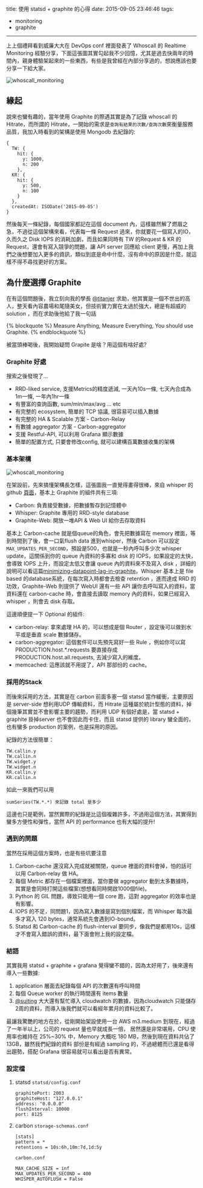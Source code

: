 title: 使用 statsd + graphite 的心得
date: 2015-09-05 23:46:46
tags:
 - monitoring
 - graphite
---

上上個禮拜看到威廉大大在 DevOps conf 裡面發表了 Whoscall 的 Realtime Monitoring 經驗分享，下面這張圖其實勾起我不少回憶，尤其是過去快兩年的時間內，親身體驗架起來的一些東西，有些是我曾經在內部分享過的，想說應該也要分享一下給大家。

![whoscall_monitoring](/img/whoscall_monitoring.png)

## 緣起 ##

說來也蠻有趣的，當年使用 Graphite 的際遇其實是為了記錄 whoscall 的 Hitrate，而所謂的 Hitrate，一開始的需求是`查詢有結果的次數/查詢次數`來衡量服務品質，我加入時看到的架構是使用 Mongodb 去紀錄的:

```
{
  TW: {
    hit: {
      y: 1000,
      n: 200
    },
  KR: {
    hit: {
      y: 500,
      n: 100
    }
  },
  createdAt: ISODate('2015-09-05')
}
```

然後每天一條紀錄，每個國家都記在這個 document 內，這樣雖然解了燃眉之急，不過從這個架構來看，代表每一條 Request 過來，你就要花一個寫入的IO，久而久之 Disk IOPS 的消耗加劇，而且如果同時有 TW 的Request & KR 的 Request，還會有寫入競爭的問題，讓 API server 回應給 client 更慢，再加上我們之後想要加入更多的資訊，類似到底是命中什麼，沒有命中的原因是什麼，就這樣不得不尋找更好的方案。

## 為什麼選擇 Graphite ##

在有這個問題後，我立刻向我的學長 [@titanjer](https://www.facebook.com/titanjer) 求助，他其實是一個不世出的高人，整天看內容農場和尾隨美女，但技術實力實在太過於強大，總是有超威的 solution ，而在求助後他給了我一句話

{% blockquote %}
Measure Anything, Measure Everything, You should use Graphite.
{% endblockquote %}

被當頭棒喝後，我開始疑問 Grapite 是啥？用這個有啥好處?

### Graphite 好處 ###

搜索之後發現了...

- RRD-liked service, 支援Metrics的精度遞減, 一天內10s一條, 七天內合成為1m一條, 一年內1hr一條
- 有豐富的查詢函數, sum/min/max/avg ... etc
- 有完整的 ecosystem, 簡單的 TCP 協議, 很容易可以插入數據
- 有完整的 HA & Scalable 方案 - Carbon-Relay
- 有數據 aggregator 方案 - Carbon-aggregator
- 支援 Restful-API, 可以利用 Grafana 顯示數據
- 簡單的配置方式, 只要會修改config, 就可以建構百萬數據收集的架構

### 基本架構 ###

![whoscall_monitoring](/img/graphite-architecture.png)

在架設前，先來搞懂架構長怎樣，這張圖我一直覺得畫得很棒，來自 whisper 的 github [頁面](https://github.com/graphite-project/whisper)，基本上 Graphite 的組件共有三項:

- Carbon: 負責接受數據，把數據暫存到記憶體中
- Whisper: Graphite 專用的 RRD-style database
- Graphite-Web: 開放一堆API & Web UI 給你去存取資料

基本上 Carbon-cache 就是個queue的角色，會先把數據寫在 memory 裡面，等到時間到了後，會一口氣flush data 進到whisper，然後 Carbon 可以設定 `MAX_UPDATES_PER_SECOND`，預設是500，也就是一秒內呼叫多少次 whisper update，這關係到你的 queue 內資料的多寡和 disk 的 IOPS，如果設定的太快，會導致 IOPS 上升，而設定太低又會讓 queue 內的資料來不及寫入 disk ，詳細的說明可以看這篇[minimizing-datapoint-lag-in-graphite](https://grey-boundary.io/minimizing-datapoint-lag-in-graphite/)。Whisper 基本上是 file based 的database系統，在每次寫入時都會去檢查 retention ，進而達成 RRD 的功效，Graphite-Web 則提供了 WebUI 還有一些 API 讓你去呼叫寫入的資料，當資料還在 carbon-cache 時，會直接去讀取 memory 內的資料，如果已經寫入 whisper ，則會去 disk 存取。

這邊順便提一下 Optional 的組件:

- carbon-relay: 拿來處理 HA 的，可以想成是個 Router ，設定後可以做到水平或是垂直 scale 數據儲存。
- carbon-aggregator: 這個套件可以先預先寫好一些 Rule ，例如你可以寫 PRODUCTION.host.\*.requests 要直接存成 PRODUCTION.host.all.requests, 去減少寫入的維度。
- memcached: 這應該就不用提了，API 那部份的 cache。

### 採用的Stack ###

而後來採用的方法，其實是在 carbon 前面多塞一個 statsd 當作緩衝，主要原因是 server-side 想利用UDP 傳輸資料，而 Hitrate 這種屬於統計型態的資料，掉個幾筆其實並不會影響主要的趨勢，而利用 UDP 有個好處是，當 statsd + graphite 掛掉server 也不會因此而卡住，而且 statsd 提供的 library 蠻全面的，也有蠻多 production 的案例，也是採用的原因。

紀錄的方法很簡單：

```
TW.callin.y
TW.callin.n
TW.widget.y
TW.widget.n
KR.callin.y
KR.callin.n
```

如此一來我們可以用
```
sumSeries(TW.*.*) 來記錄 total 是多少
```

這邊也只是範例，當然實際的紀錄是比這個複雜許多，不過用這個方法，其實得到蠻多方便性和彈性，當然 API 的 performance 也有大幅的提升!

### 遇到的問題 ###

當然在採用這個方案時，也是有些坑要注意

1. Carbon-cache 還沒寫入完成就被關閉，queue 裡面的資料會掉，怕的話可以用 Carbon-relay 做 HA。
2. 每個 Metric 都存在一個檔案裡面，當你要做 aggregator 動到太多數據時，其實是會同時打開這些檔案(想想看同時開啟1000個file)。
3. Python 的 GIL 問題，導致只能用一個 core 跑，這對 aggregator 的效率也是有影響。
4. IOPS 的不足，同問題1，因為寫入數據是寫到個別檔案，而 Whisper 每次最多才寫入 120 bytes，通常系統先會遇到IO-bound。
5. Statsd 和 Carbon-cache 的 flush-interval 要同步，像我們是都用10s，這樣才不會寫入錯誤的資料，最下面會附上我的設定檔。

### 結語 ###

其實我用 statsd + graphite + grafana 覺得蠻不錯的，因為太好用了，後來還有導入一些數據:

1. application 層面去紀錄每個 API 的次數還有呼叫時間
2. 每個 Queue worker 的執行時間還有 items 數量
3. [@suiting](https://twitter.com/suitingtseng) 大大還有幫忙導入 cloudwatch 的數據，因為cloudwatch 只能儲存2周的資料，而導入後我們就可以看經年累月的資料比較了。

最讓我驚艷的地方在於，從剛開始架設使用一台 AWS m3.medium 到現在，經過了一年半以上，公司的 request 量也早就成長一倍，
居然還是非常堪用，CPU 使用率也維持在 25%~30% 中，Memory 大概吃 180 MB，然後到現在資料共佔了13GB，雖然我們紀錄的資料
部份是有經過 sampling 的，不過總體而已還是看得出趨勢，搭配 Grafana 很容易就可以看出是否有異常。

### 設定檔 ###

1. statsd
   `statsd/config.conf`

    ```
    graphitePort: 2003
    graphiteHost: "127.0.0.1"
    address: "0.0.0.0"
    flushInterval: 10000
    port: 8125
    ```

2. carbon
   `storage-schemas.conf`

    ```
    [stats]
    pattern = *
    retentions = 10s:6h,10m:7d,1d:5y
    ```

    `carbon.conf`
    ```
    MAX_CACHE_SIZE = inf
    MAX_UPDATES_PER_SECOND = 400
    WHISPER_AUTOFLUSH = False
    ```
